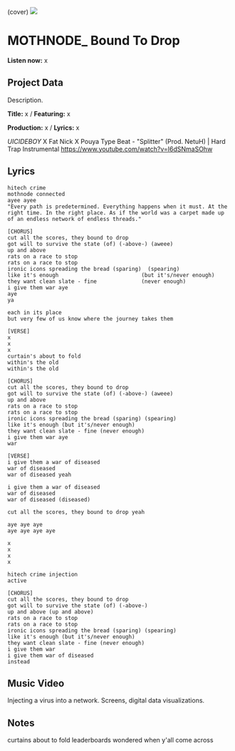 (cover) ![](57175019_319474918741616_8502199518755923887_n.jpg)

# MOTHNODE_ Bound To Drop

**Listen now:** x

## Project Data

Description.


**Title:** x / **Featuring:** x

**Production:** x / **Lyrics:** x

$UICIDEBOY$ X Fat Nick X Pouya Type Beat - "Splitter" (Prod. NetuH) | Hard Trap Instrumental
https://www.youtube.com/watch?v=I6dSNmaSOhw

## Lyrics

```
hitech crime
mothnode connected
ayee ayee
"Every path is predetermined. Everything happens when it must. At the right time. In the right place. As if the world was a carpet made up of an endless network of endless threads."

[CHORUS]
cut all the scores, they bound to drop
got will to survive the state (of) (-above-) (aweee)
up and above
rats on a race to stop
rats on a race to stop
ironic icons spreading the bread (sparing)  (spearing)
like it's enough                          (but it's/never enough)
they want clean slate - fine              (never enough)
i give them war aye
aye 
ya

each in its place 
but very few of us know where the journey takes them

[VERSE]
x
x
x
curtain's about to fold
within's the old
within's the old

[CHORUS]
cut all the scores, they bound to drop
got will to survive the state (of) (-above-) (aweee)
up and above
rats on a race to stop
rats on a race to stop
ironic icons spreading the bread (sparing) (spearing)
like it's enough (but it's/never enough)
they want clean slate - fine (never enough)
i give them war aye
war

[VERSE]
i give them a war of diseased
war of diseased
war of diseased yeah

i give them a war of diseased
war of diseased
war of diseased (diseased)

cut all the scores, they bound to drop yeah

aye aye aye 
aye aye aye aye

x
x
x
x

hitech crime injection
active

[CHORUS]
cut all the scores, they bound to drop
got will to survive the state (of) (-above-)
up and above (up and above)
rats on a race to stop
rats on a race to stop
ironic icons spreading the bread (sparing) (spearing)
like it's enough (but it's/never enough)
they want clean slate - fine (never enough)
i give them war
i give them war of diseased
instead

```

## Music Video

Injecting a virus into a network. Screens, digital data visualizations.

## Notes

curtains about to fold
leaderboards
wondered when y'all come across
